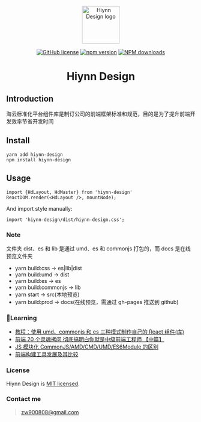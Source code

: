 <p align="center"><a href="https://hiynn-com.github.io/hiynn-design/#/" target="_blank" rel="noopener noreferrer"><img width="100" src="52" alt="Hiynn Design logo"></a></p>

<div align="center">

[![GitHub license](https://img.shields.io/badge/license-MIT-blue.svg)](https://github.com/hiynn-com/hiynn-design)
[![npm version](https://img.shields.io/npm/v/hiynn-design.svg)](https://www.npmjs.com/package/hiynn-design)
[![NPM downloads](http://img.shields.io/npm/dm/hiynn-design.svg?style=flat-square)](http://npmjs.com/hiynn-design)

</div>

<h1 align="center">Hiynn Design</h1>

## Introduction

海云标准化平台组件库是制订公司的前端框架标准和规范，目的是为了提升前端开发效率节省开发时间

## Install

```
yarn add hiynn-design
npm install hiynn-design
```

## Usage

```
import {HdLayout, HdMaster} from 'hiynn-design'
ReactDOM.render(<HdLayout />, mountNode);
```

And import style manually:

```
import 'hiynn-design/dist/hiynn-design.css';
```

### Note

文件夹 dist、es 和 lib 是通过 umd、es 和 commonjs 打包的，而 docs 是在线预览文件夹

- yarn build:css -> es|lib|dist
- yarn build:umd -> dist
- yarn build:es -> es
- yarn build:commonjs -> lib
- yarn start -> src(本地预览)
- yarn build:prod -> docs(在线预览，需通过 gh-pages 推送到 github)

### Learning

- [教程：使用 umd、commonjs 和 es 三种模式制作自己的 React 组件(库)](https://segmentfault.com/a/1190000020093455)
- [前端 20 个灵魂拷问 彻底搞明白你就是中级前端工程师 【中篇】](https://segmentfault.com/a/1190000020144498)
- [JS 模块化 CommonJS/AMD/CMD/UMD/ES6Module 的区别](https://www.cnblogs.com/weiqinl/p/9940549.html)
- [前端构建工具发展及其比较](https://juejin.im/entry/5ae5c8c9f265da0b9f400d8e)

### License

Hiynn Design is [MIT licensed](./LICENSE).

### Contact me

> zw900808@gmail.com
